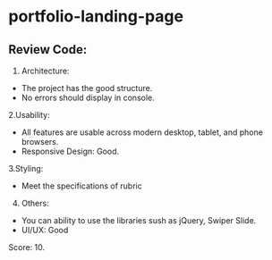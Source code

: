 # portfolio-landing-page

## Review Code:

1. Architecture:
- The project has the good structure.
- No errors should display in console.

2.Usability:
- All features are usable across modern desktop, tablet, and phone browsers.
- Responsive Design: Good.

3.Styling:
- Meet the specifications of rubric

4. Others:
- You can ability to use the libraries sush as jQuery, Swiper Slide.
- UI/UX: Good

Score: 10.